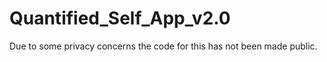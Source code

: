 # Quantified_Self_App_v2.0

Due to some privacy concerns the code for this has not been made public. 
